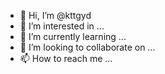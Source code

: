 - 👋 Hi, I’m @kttgyd
- 👀 I’m interested in ...
- 🌱 I’m currently learning ...
- 💞️ I’m looking to collaborate on ...
- 📫 How to reach me ...

<!---
kttgyd/kttgyd is a ✨ special ✨ repository because its `README.md` (this file) appears on your GitHub profile.
You can click the Preview link to take a look at your changes.
--->
